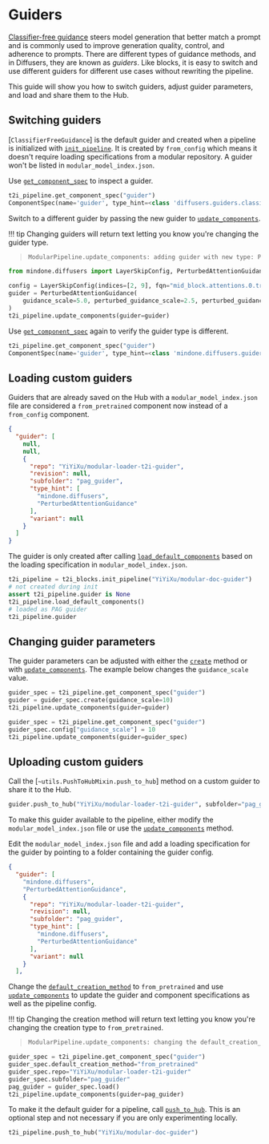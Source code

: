 <!--Copyright 2025 The HuggingFace Team. All rights reserved.

Licensed under the Apache License, Version 2.0 (the "License"); you may not use this file except in compliance with
the License. You may obtain a copy of the License at

http://www.apache.org/licenses/LICENSE-2.0

Unless required by applicable law or agreed to in writing, software distributed under the License is distributed on
an "AS IS" BASIS, WITHOUT WARRANTIES OR CONDITIONS OF ANY KIND, either express or implied. See the License for the
specific language governing permissions and limitations under the License.
-->

# Guiders

[Classifier-free guidance](https://huggingface.co/papers/2207.12598) steers model generation that better match a prompt and is commonly used to improve generation quality, control, and adherence to prompts. There are different types of guidance methods, and in Diffusers, they are known as *guiders*. Like blocks, it is easy to switch and use different guiders for different use cases without rewriting the pipeline.

This guide will show you how to switch guiders, adjust guider parameters, and load and share them to the Hub.

## Switching guiders

[`ClassifierFreeGuidance`] is the default guider and created when a pipeline is initialized with [`init_pipeline`](https://mindspore-lab.github.io/mindone/latest/diffusers/api/modular_diffusers/pipeline_blocks#mindone.diffusers.modular_pipelines.ModularPipelineBlocks.init_pipeline). It is created by `from_config` which means it doesn't require loading specifications from a modular repository. A guider won't be listed in `modular_model_index.json`.

Use [`get_component_spec`](https://mindspore-lab.github.io/mindone/latest/diffusers/api/modular_diffusers/pipeline_blocks#mindone.diffusers.modular_pipelines.ModularPipelineBlocks.get_component_spec) to inspect a guider.

```py
t2i_pipeline.get_component_spec("guider")
ComponentSpec(name='guider', type_hint=<class 'diffusers.guiders.classifier_free_guidance.ClassifierFreeGuidance'>, description=None, config=FrozenDict([('guidance_scale', 7.5), ('guidance_rescale', 0.0), ('use_original_formulation', False), ('start', 0.0), ('stop', 1.0), ('_use_default_values', ['start', 'guidance_rescale', 'stop', 'use_original_formulation'])]), repo=None, subfolder=None, variant=None, revision=None, default_creation_method='from_config')
```

Switch to a different guider by passing the new guider to [`update_components`](https://mindspore-lab.github.io/mindone/latest/diffusers/api/modular_diffusers/pipeline_blocks#mindone.diffusers.modular_pipelines.ModularPipelineBlocks.update_components).

!!! tip
    Changing guiders will return text letting you know you're changing the guider type.
> ```bash
> ModularPipeline.update_components: adding guider with new type: PerturbedAttentionGuidance, previous type: ClassifierFreeGuidance
> ```

```py
from mindone.diffusers import LayerSkipConfig, PerturbedAttentionGuidance

config = LayerSkipConfig(indices=[2, 9], fqn="mid_block.attentions.0.transformer_blocks", skip_attention=False, skip_attention_scores=True, skip_ff=False)
guider = PerturbedAttentionGuidance(
    guidance_scale=5.0, perturbed_guidance_scale=2.5, perturbed_guidance_config=config
)
t2i_pipeline.update_components(guider=guider)
```

Use [`get_component_spec`](https://mindspore-lab.github.io/mindone/latest/diffusers/api/modular_diffusers/pipeline_blocks#mindone.diffusers.modular_pipelines.ModularPipelineBlocks.get_component_spec) again to verify the guider type is different.

```py
t2i_pipeline.get_component_spec("guider")
ComponentSpec(name='guider', type_hint=<class 'mindone.diffusers.guiders.perturbed_attention_guidance.PerturbedAttentionGuidance'>, description=None, config=FrozenDict([('guidance_scale', 5.0), ('perturbed_guidance_scale', 2.5), ('perturbed_guidance_start', 0.01), ('perturbed_guidance_stop', 0.2), ('perturbed_guidance_layers', None), ('perturbed_guidance_config', LayerSkipConfig(indices=[2, 9], fqn='mid_block.attentions.0.transformer_blocks', skip_attention=False, skip_attention_scores=True, skip_ff=False, dropout=1.0)), ('guidance_rescale', 0.0), ('use_original_formulation', False), ('start', 0.0), ('stop', 1.0), ('_use_default_values', ['perturbed_guidance_start', 'use_original_formulation', 'perturbed_guidance_layers', 'stop', 'start', 'guidance_rescale', 'perturbed_guidance_stop']), ('_class_name', 'PerturbedAttentionGuidance'), ('_diffusers_version', '0.35.0.dev0')]), repo=None, subfolder=None, variant=None, revision=None, default_creation_method='from_config')
```

## Loading custom guiders

Guiders that are already saved on the Hub with a `modular_model_index.json` file are considered a `from_pretrained` component now instead of a `from_config` component.

```json
{
  "guider": [
    null,
    null,
    {
      "repo": "YiYiXu/modular-loader-t2i-guider",
      "revision": null,
      "subfolder": "pag_guider",
      "type_hint": [
        "mindone.diffusers",
        "PerturbedAttentionGuidance"
      ],
      "variant": null
    }
  ]
}
```

The guider is only created after calling [`load_default_components`](https://mindspore-lab.github.io/mindone/latest/diffusers/api/modular_diffusers/pipeline_blocks#mindone.diffusers.modular_pipelines.ModularPipelineBlocks.load_default_components) based on the loading specification in `modular_model_index.json`.

```py
t2i_pipeline = t2i_blocks.init_pipeline("YiYiXu/modular-doc-guider")
# not created during init
assert t2i_pipeline.guider is None
t2i_pipeline.load_default_components()
# loaded as PAG guider
t2i_pipeline.guider
```


## Changing guider parameters

The guider parameters can be adjusted with either the [`create`](https://mindspore-lab.github.io/mindone/latest/diffusers/api/modular_diffusers/component_spec#mindone.diffusers.modular_pipelines.ComponentSpec.create) method or with [`update_components`](https://mindspore-lab.github.io/mindone/latest/diffusers/api/modular_diffusers/pipeline_blocks#mindone.diffusers.modular_pipelines.ModularPipelineBlocks.update_components). The example below changes the `guidance_scale` value.

<hfoptions id="switch">
<hfoption id="create">

```py
guider_spec = t2i_pipeline.get_component_spec("guider")
guider = guider_spec.create(guidance_scale=10)
t2i_pipeline.update_components(guider=guider)
```

</hfoption>
<hfoption id="update_components">

```py
guider_spec = t2i_pipeline.get_component_spec("guider")
guider_spec.config["guidance_scale"] = 10
t2i_pipeline.update_components(guider=guider_spec)
```

</hfoption>
</hfoptions>

## Uploading custom guiders

Call the [`~utils.PushToHubMixin.push_to_hub`] method on a custom guider to share it to the Hub.

```py
guider.push_to_hub("YiYiXu/modular-loader-t2i-guider", subfolder="pag_guider")
```

To make this guider available to the pipeline, either modify the `modular_model_index.json` file or use the [`update_components`](https://mindspore-lab.github.io/mindone/latest/diffusers/api/modular_diffusers/pipeline_blocks#mindone.diffusers.modular_pipelines.ModularPipelineBlocks.update_components) method.

<hfoptions id="upload">
<hfoption id="modular_model_index.json">

Edit the `modular_model_index.json` file and add a loading specification for the guider by pointing to a folder containing the guider config.

```json
{
  "guider": [
    "mindone.diffusers",
    "PerturbedAttentionGuidance",
    {
      "repo": "YiYiXu/modular-loader-t2i-guider",
      "revision": null,
      "subfolder": "pag_guider",
      "type_hint": [
        "mindone.diffusers",
        "PerturbedAttentionGuidance"
      ],
      "variant": null
    }
  ],
```

</hfoption>
<hfoption id="update_components">

Change the [`default_creation_method`](https://mindspore-lab.github.io/mindone/latest/diffusers/api/modular_diffusers/component_spec#mindone.diffusers.modular_pipelines.ComponentSpec.default_creation_method) to `from_pretrained` and use [`update_components`](https://mindspore-lab.github.io/mindone/latest/diffusers/api/modular_diffusers/pipeline_blocks#mindone.diffusers.modular_pipelines.ModularPipelineBlocks.update_components) to update the guider and component specifications as well as the pipeline config.

!!! tip
    Changing the creation method will return text letting you know you're changing the creation type to `from_pretrained`.
> ```bash
> ModularPipeline.update_components: changing the default_creation_method of guider from from_config to from_pretrained.
> ```

```py
guider_spec = t2i_pipeline.get_component_spec("guider")
guider_spec.default_creation_method="from_pretrained"
guider_spec.repo="YiYiXu/modular-loader-t2i-guider"
guider_spec.subfolder="pag_guider"
pag_guider = guider_spec.load()
t2i_pipeline.update_components(guider=pag_guider)
```

To make it the default guider for a pipeline, call [`push_to_hub`](https://mindspore-lab.github.io/mindone/latest/diffusers/api/models/overview/?h=pushtohubmixin#mindone.diffusers.utils.PushToHubMixin.push_to_hub). This is an optional step and not necessary if you are only experimenting locally.

```py
t2i_pipeline.push_to_hub("YiYiXu/modular-doc-guider")
```

</hfoption>
</hfoptions>
